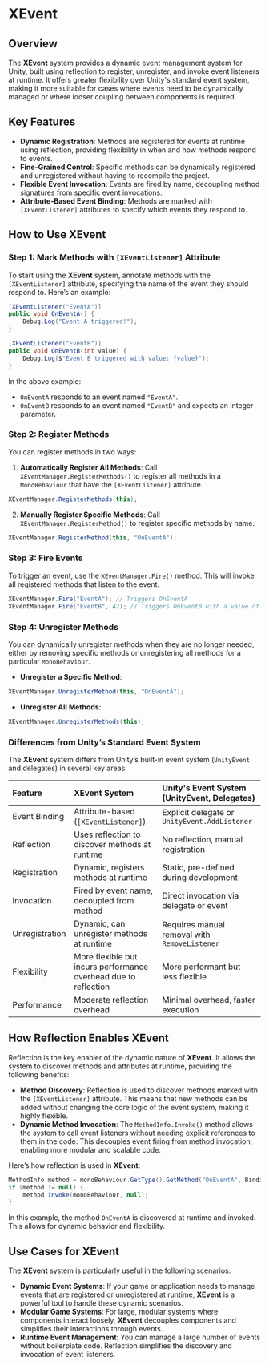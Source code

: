 # XEvent

## Overview

The **XEvent** system provides a dynamic event management system for Unity, built using reflection to register, unregister, and invoke event listeners at runtime. It offers greater flexibility over Unity's standard event system, making it more suitable for cases where events need to be dynamically managed or where looser coupling between components is required.

## Key Features
- **Dynamic Registration**: Methods are registered for events at runtime using reflection, providing flexibility in when and how methods respond to events.
- **Fine-Grained Control**: Specific methods can be dynamically registered and unregistered without having to recompile the project.
- **Flexible Event Invocation**: Events are fired by name, decoupling method signatures from specific event invocations.
- **Attribute-Based Event Binding**: Methods are marked with `[XEventListener]` attributes to specify which events they respond to.

## How to Use XEvent

### Step 1: Mark Methods with `[XEventListener]` Attribute

To start using the **XEvent** system, annotate methods with the `[XEventListener]` attribute, specifying the name of the event they should respond to. Here’s an example:

```csharp
[XEventListener("EventA")]
public void OnEventA() {
    Debug.Log("Event A triggered!");
}

[XEventListener("EventB")]
public void OnEventB(int value) {
    Debug.Log($"Event B triggered with value: {value}");
}
```

In the above example:
- `OnEventA` responds to an event named `"EventA"`.
- `OnEventB` responds to an event named `"EventB"` and expects an integer parameter.

### Step 2: Register Methods

You can register methods in two ways:
1. **Automatically Register All Methods**: Call `XEventManager.RegisterMethods()` to register all methods in a `MonoBehaviour` that have the `[XEventListener]` attribute.

```csharp
XEventManager.RegisterMethods(this);
```

2. **Manually Register Specific Methods**: Call `XEventManager.RegisterMethod()` to register specific methods by name.

```csharp
XEventManager.RegisterMethod(this, "OnEventA");
```

### Step 3: Fire Events

To trigger an event, use the `XEventManager.Fire()` method. This will invoke all registered methods that listen to the event.

```csharp
XEventManager.Fire("EventA"); // Triggers OnEventA
XEventManager.Fire("EventB", 42); // Triggers OnEventB with a value of 42
```

### Step 4: Unregister Methods

You can dynamically unregister methods when they are no longer needed, either by removing specific methods or unregistering all methods for a particular `MonoBehaviour`.

- **Unregister a Specific Method**:
```csharp
XEventManager.UnregisterMethod(this, "OnEventA");
```

- **Unregister All Methods**:
```csharp
XEventManager.UnregisterMethods(this);
```

### Differences from Unity’s Standard Event System

The **XEvent** system differs from Unity’s built-in event system (`UnityEvent` and delegates) in several key areas:

| Feature        | XEvent System                                                   | Unity's Event System (UnityEvent, Delegates)   |
|:---------------|:----------------------------------------------------------------|:-----------------------------------------------|
| Event Binding  | Attribute-based (`[XEventListener]`)                            | Explicit delegate or `UnityEvent.AddListener`  |
| Reflection     | Uses reflection to discover methods at runtime                  | No reflection, manual registration             |
| Registration   | Dynamic, registers methods at runtime                           | Static, pre-defined during development         |
| Invocation     | Fired by event name, decoupled from method                      | Direct invocation via delegate or event        |
| Unregistration | Dynamic, can unregister methods at runtime                      | Requires manual removal with `RemoveListener`  |
| Flexibility    | More flexible but incurs performance overhead due to reflection | More performant but less flexible              |
| Performance    | Moderate reflection overhead                                    | Minimal overhead, faster execution             |
## How Reflection Enables XEvent

Reflection is the key enabler of the dynamic nature of **XEvent**. It allows the system to discover methods and attributes at runtime, providing the following benefits:

- **Method Discovery**: Reflection is used to discover methods marked with the `[XEventListener]` attribute. This means that new methods can be added without changing the core logic of the event system, making it highly flexible.
- **Dynamic Method Invocation**: The `MethodInfo.Invoke()` method allows the system to call event listeners without needing explicit references to them in the code. This decouples event firing from method invocation, enabling more modular and scalable code.

Here’s how reflection is used in **XEvent**:
```csharp
MethodInfo method = monoBehaviour.GetType().GetMethod("OnEventA", BindingFlags.Instance | BindingFlags.NonPublic | BindingFlags.Public);
if (method != null) {
    method.Invoke(monoBehaviour, null);
}
```
In this example, the method `OnEventA` is discovered at runtime and invoked. This allows for dynamic behavior and flexibility.

## Use Cases for XEvent

The **XEvent** system is particularly useful in the following scenarios:
- **Dynamic Event Systems**: If your game or application needs to manage events that are registered or unregistered at runtime, **XEvent** is a powerful tool to handle these dynamic scenarios.
- **Modular Game Systems**: For large, modular systems where components interact loosely, **XEvent** decouples components and simplifies their interactions through events.
- **Runtime Event Management**: You can manage a large number of events without boilerplate code. Reflection simplifies the discovery and invocation of event listeners.
